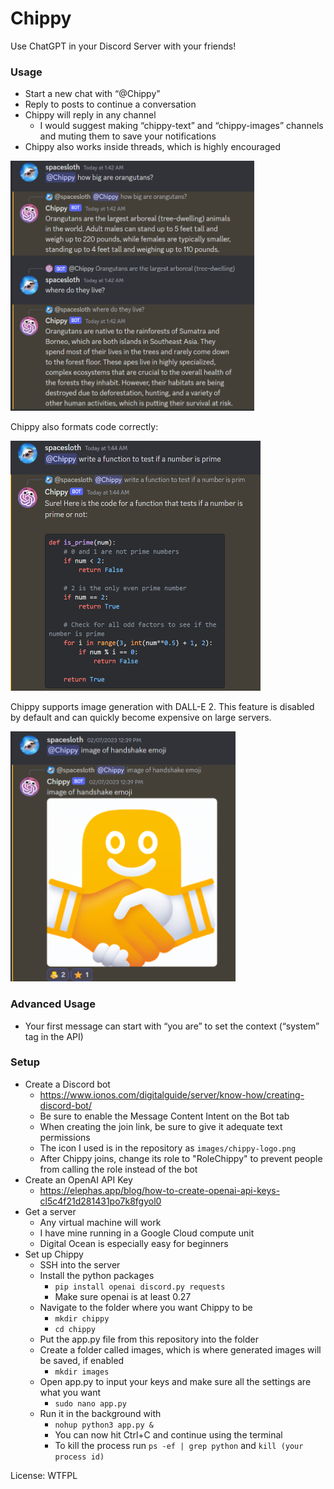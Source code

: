 
# Chippy

Use ChatGPT in your Discord Server with your friends!

### Usage

* Start a new chat with “@Chippy" 
* Reply to posts to continue a conversation 
* Chippy will reply in any channel
  * I would suggest making “chippy-text” and “chippy-images” channels and muting them to save your notifications
* Chippy also works inside threads, which is highly encouraged

<img src="images/screenshots/chippy1.png" alt="Image description" width="390" height="400">

Chippy also formats code correctly:

<img src="images/screenshots/chippy2.png" alt="Image description" width="400" height="400">

Chippy supports image generation with DALL-E 2. This feature is disabled by default and can quickly become expensive on large servers.

<img src="images/screenshots/chippy3.png" alt="Image description" width="360" height="400">

### Advanced Usage
 * Your first message can start with “you are” to set the context (“system” tag in the API)

### Setup
* Create a Discord bot
  * https://www.ionos.com/digitalguide/server/know-how/creating-discord-bot/
  * Be sure to enable the Message Content Intent on the Bot tab 
  * When creating the join link, be sure to give it adequate text permissions 
  * The icon I used is in the repository as ```images/chippy-logo.png```
  * After Chippy joins, change its role to "RoleChippy" to prevent people from calling the role instead of the bot
* Create an OpenAI API Key
  * https://elephas.app/blog/how-to-create-openai-api-keys-cl5c4f21d281431po7k8fgyol0
* Get a server
  * Any virtual machine will work
  * I have mine running in a Google Cloud compute unit
  * Digital Ocean is especially easy for beginners 
* Set up Chippy
  * SSH into the server
  * Install the python packages
    * ```pip install openai discord.py requests```
    * Make sure openai is at least 0.27
  * Navigate to the folder where you want Chippy to be
    * ```mkdir chippy```
    * ```cd chippy```
  * Put the app.py file from this repository into the folder
  * Create a folder called images, which is where generated images will be saved, if enabled
    * ```mkdir images```
  * Open app.py to input your keys and make sure all the settings are what you want
    * ```sudo nano app.py```
  * Run it in the background with
    * ```nohup python3 app.py &```
    * You can now hit Ctrl+C and continue using the terminal
    * To kill the process run ```ps -ef | grep python``` and ```kill (your process id)```
    
License: WTFPL
